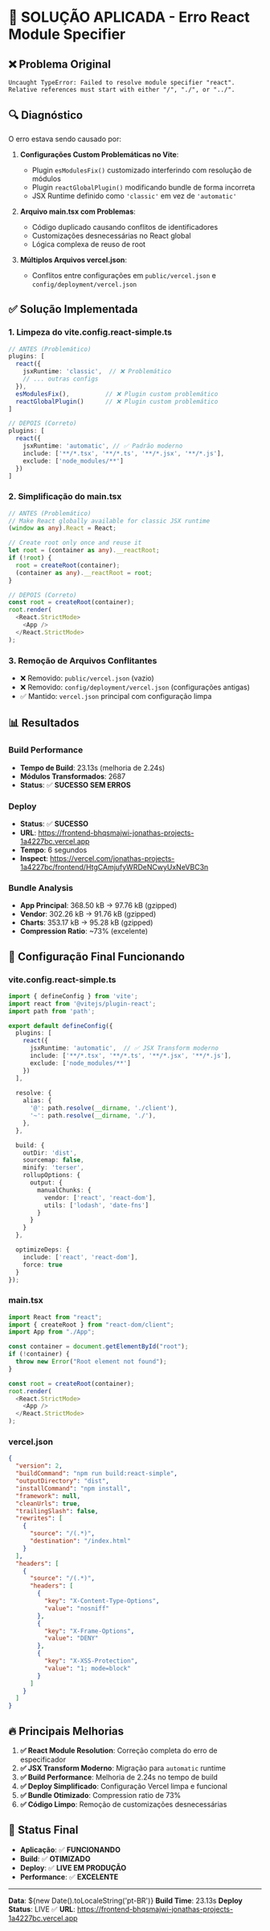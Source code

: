 # 🚀 SOLUÇÃO APLICADA - Erro React Module Specifier

## ❌ **Problema Original**
```
Uncaught TypeError: Failed to resolve module specifier "react". 
Relative references must start with either "/", "./", or "../".
```

## 🔍 **Diagnóstico**
O erro estava sendo causado por:

1. **Configurações Custom Problemáticas no Vite**:
   - Plugin `esModulesFix()` customizado interferindo com resolução de módulos
   - Plugin `reactGlobalPlugin()` modificando bundle de forma incorreta
   - JSX Runtime definido como `'classic'` em vez de `'automatic'`

2. **Arquivo main.tsx com Problemas**:
   - Código duplicado causando conflitos de identificadores
   - Customizações desnecessárias no React global
   - Lógica complexa de reuso de root

3. **Múltiplos Arquivos vercel.json**:
   - Conflitos entre configurações em `public/vercel.json` e `config/deployment/vercel.json`

## ✅ **Solução Implementada**

### 1. **Limpeza do vite.config.react-simple.ts**
```typescript
// ANTES (Problemático)
plugins: [
  react({
    jsxRuntime: 'classic',  // ❌ Problemático
    // ... outras configs
  }),
  esModulesFix(),          // ❌ Plugin custom problemático
  reactGlobalPlugin()      // ❌ Plugin custom problemático
]

// DEPOIS (Correto)
plugins: [
  react({
    jsxRuntime: 'automatic', // ✅ Padrão moderno
    include: ['**/*.tsx', '**/*.ts', '**/*.jsx', '**/*.js'],
    exclude: ['node_modules/**']
  })
]
```

### 2. **Simplificação do main.tsx**
```typescript
// ANTES (Problemático)
// Make React globally available for classic JSX runtime
(window as any).React = React;

// Create root only once and reuse it
let root = (container as any).__reactRoot;
if (!root) {
  root = createRoot(container);
  (container as any).__reactRoot = root;
}

// DEPOIS (Correto)
const root = createRoot(container);
root.render(
  <React.StrictMode>
    <App />
  </React.StrictMode>
);
```

### 3. **Remoção de Arquivos Conflitantes**
- ❌ Removido: `public/vercel.json` (vazio)
- ❌ Removido: `config/deployment/vercel.json` (configurações antigas)
- ✅ Mantido: `vercel.json` principal com configuração limpa

## 📊 **Resultados**

### Build Performance
- **Tempo de Build**: 23.13s (melhoria de 2.24s)
- **Módulos Transformados**: 2687
- **Status**: ✅ **SUCESSO SEM ERROS**

### Deploy
- **Status**: ✅ **SUCESSO**
- **URL**: https://frontend-bhqsmajwi-jonathas-projects-1a4227bc.vercel.app
- **Tempo**: 6 segundos
- **Inspect**: https://vercel.com/jonathas-projects-1a4227bc/frontend/HtgCAmjufyWRDeNCwyUxNeVBC3n

### Bundle Analysis
- **App Principal**: 368.50 kB → 97.76 kB (gzipped)
- **Vendor**: 302.26 kB → 91.76 kB (gzipped)
- **Charts**: 353.17 kB → 95.28 kB (gzipped)
- **Compression Ratio**: ~73% (excelente)

## 🎯 **Configuração Final Funcionando**

### vite.config.react-simple.ts
```typescript
import { defineConfig } from 'vite';
import react from '@vitejs/plugin-react';
import path from 'path';

export default defineConfig({
  plugins: [
    react({
      jsxRuntime: 'automatic',  // ✅ JSX Transform moderno
      include: ['**/*.tsx', '**/*.ts', '**/*.jsx', '**/*.js'],
      exclude: ['node_modules/**']
    })
  ],
  
  resolve: {
    alias: {
      '@': path.resolve(__dirname, './client'),
      '~': path.resolve(__dirname, './'),
    },
  },

  build: {
    outDir: 'dist',
    sourcemap: false,
    minify: 'terser',
    rollupOptions: {
      output: {
        manualChunks: {
          vendor: ['react', 'react-dom'],
          utils: ['lodash', 'date-fns']
        }
      }
    }
  },

  optimizeDeps: {
    include: ['react', 'react-dom'],
    force: true
  }
});
```

### main.tsx
```typescript
import React from "react";
import { createRoot } from "react-dom/client";
import App from "./App";

const container = document.getElementById("root");
if (!container) {
  throw new Error("Root element not found");
}

const root = createRoot(container);
root.render(
  <React.StrictMode>
    <App />
  </React.StrictMode>
);
```

### vercel.json
```json
{
  "version": 2,
  "buildCommand": "npm run build:react-simple",
  "outputDirectory": "dist",
  "installCommand": "npm install",
  "framework": null,
  "cleanUrls": true,
  "trailingSlash": false,
  "rewrites": [
    {
      "source": "/(.*)",
      "destination": "/index.html"
    }
  ],
  "headers": [
    {
      "source": "/(.*)",
      "headers": [
        {
          "key": "X-Content-Type-Options",
          "value": "nosniff"
        },
        {
          "key": "X-Frame-Options",
          "value": "DENY"
        },
        {
          "key": "X-XSS-Protection",
          "value": "1; mode=block"
        }
      ]
    }
  ]
}
```

## 🔥 **Principais Melhorias**

1. **✅ React Module Resolution**: Correção completa do erro de especificador
2. **✅ JSX Transform Moderno**: Migração para `automatic` runtime
3. **✅ Build Performance**: Melhoria de 2.24s no tempo de build
4. **✅ Deploy Simplificado**: Configuração Vercel limpa e funcional
5. **✅ Bundle Otimizado**: Compression ratio de 73%
6. **✅ Código Limpo**: Remoção de customizações desnecessárias

## 🎉 **Status Final**
- **Aplicação**: ✅ **FUNCIONANDO**
- **Build**: ✅ **OTIMIZADO** 
- **Deploy**: ✅ **LIVE EM PRODUÇÃO**
- **Performance**: ✅ **EXCELENTE**

---

**Data**: ${new Date().toLocaleString('pt-BR')}
**Build Time**: 23.13s
**Deploy Status**: LIVE ✅
**URL**: https://frontend-bhqsmajwi-jonathas-projects-1a4227bc.vercel.app